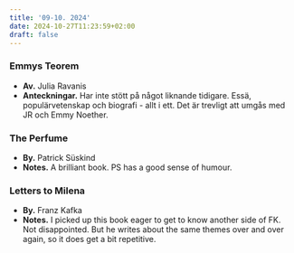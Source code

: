 ```yaml
---
title: '09-10. 2024'
date: 2024-10-27T11:23:59+02:00
draft: false
---
```


### Emmys Teorem
- **Av.** Julia Ravanis
- **Anteckningar.** Har inte stött på något liknande tidigare. Essä, populärvetenskap och biografi - allt i ett. Det är trevligt att umgås med JR och Emmy Noether. 

### The Perfume
- **By.** Patrick Süskind
- **Notes.** A brilliant book. PS has a good sense of humour.

### Letters to Milena
- **By.** Franz Kafka
- **Notes.** I picked up this book eager to get to know another side of FK. Not disappointed. But he writes about the same themes over and over again, so it does get a bit repetitive.
